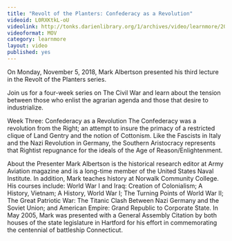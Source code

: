 ```yaml
---
title: "Revolt of the Planters: Confederacy as a Revolution"
videoid: L0RXKtkL-oU
videolink: http://tonks.darienlibrary.org/1/archives/video/learnmore/20181105_revolt_of_the_planters.mov
videoformat: MOV
category: learnmore
layout: video
published: yes
---
```


On Monday, November 5, 2018, Mark Albertson presented his third lecture in the Revolt of the Planters series. 

Join us for a four-week series on The Civil War and learn about the tension between those who enlist the agrarian agenda and those that desire to industrialize.

Week Three: Confederacy as a Revolution
The Confederacy was a revolution from the Right; an attempt to insure the primacy of a restricted clique of Land Gentry and the notion of Cottonism. Like the Fascists in Italy and the Nazi Revolution in Germany, the Southern Aristocracy represents that Rightist repugnance for the ideals of the Age of Reason/Enlightenment.

About the Presenter
Mark Albertson is the historical research editor at Army Aviation magazine and is a long-time member of the United States Naval Institute. In addition, Mark teaches history at Norwalk Community College. His courses include: World War I and Iraq: Creation of Colonialism; A History, Vietnam; A History, World War I; The Turning Points of World War II; The Great Patriotic War: The Titanic Clash Between Nazi Germany and the Soviet Union; and American Empire: Grand Republic to Corporate State. In May 2005, Mark was presented with a General Assembly Citation by both houses of the state legislature in Hartford for his effort in commemorating the centennial of battleship Connecticut.